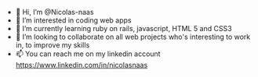 - 👋 Hi, I’m @Nicolas-naas
- 👀 I’m interested in coding web apps
- 🌱 I’m currently learning ruby on rails, javascript, HTML 5 and CSS3
- 💞️ I’m looking to collaborate on all web projects who's interesting to work in, to improve my skills
- 📫 You can reach me on my linkedin account https://www.linkedin.com/in/nicolasnaas

<!---
Nicolas-naas/Nicolas-naas is a ✨ special ✨ repository because its `README.md` (this file) appears on your GitHub profile.
You can click the Preview link to take a look at your changes.
--->
